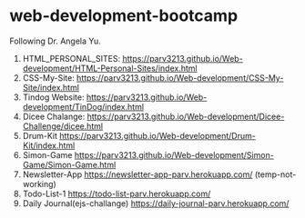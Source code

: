 # web-development-bootcamp
Following  Dr. Angela Yu.

1. HTML_PERSONAL_SITES: https://parv3213.github.io/Web-development/HTML-Personal-Sites/index.html
2. CSS-My-Site: https://parv3213.github.io/Web-development/CSS-My-Site/index.html
3. Tindog Website: https://parv3213.github.io/Web-development/TinDog/index.html
4. Dicee Chalange: https://parv3213.github.io/Web-development/Dicee-Challenge/dicee.html
5. Drum-Kit https://parv3213.github.io/Web-development/Drum-Kit/index.html
5. Simon-Game https://parv3213.github.io/Web-development/Simon-Game/Simon-Game.html
6. Newsletter-App https://newsletter-app-parv.herokuapp.com/ (temp-not-working)
7. Todo-List-1 https://todo-list-parv.herokuapp.com/
8. Daily Journal(ejs-challange) https://daily-journal-parv.herokuapp.com/

